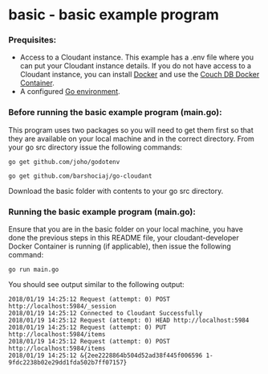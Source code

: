 # basic - basic example program

### Prequisites:
* Access to a Cloudant instance. This example has a .env file where you can put your Cloudant instance details.
If you do not have access to a Cloudant instance, you can install [Docker](https://www.docker.com/community-edition) and use the [Couch DB Docker Container](https://hub.docker.com/_/couchdb).
* A configured [Go environment](https://golang.org/doc/install).

### Before running the basic example program (main.go):
This program uses two packages so you will need to get them first so that they are available on your local machine and in the correct directory.
From your go src directory issue the following commands:

```
go get github.com/joho/godotenv
```

```
go get github.com/barshociaj/go-cloudant
```

Download the basic folder with contents to your go src directory.

### Running the basic example program (main.go):
Ensure that you are in the basic folder on your local machine, you have done the previous steps in this README file, your cloudant-developer Docker Container is running (if applicable), then issue the following command:

```
go run main.go
```

You should see output similar to the following output:

```
2018/01/19 14:25:12 Request (attempt: 0) POST http://localhost:5984/_session
2018/01/19 14:25:12 Connected to Cloudant Successfully
2018/01/19 14:25:12 Request (attempt: 0) HEAD http://localhost:5984
2018/01/19 14:25:12 Request (attempt: 0) PUT http://localhost:5984/items
2018/01/19 14:25:12 Request (attempt: 0) POST http://localhost:5984/items
2018/01/19 14:25:12 &{2ee2228864b504d52ad38f445f006596 1-9fdc2238b02e29dd1fda502b7ff07157}
```



